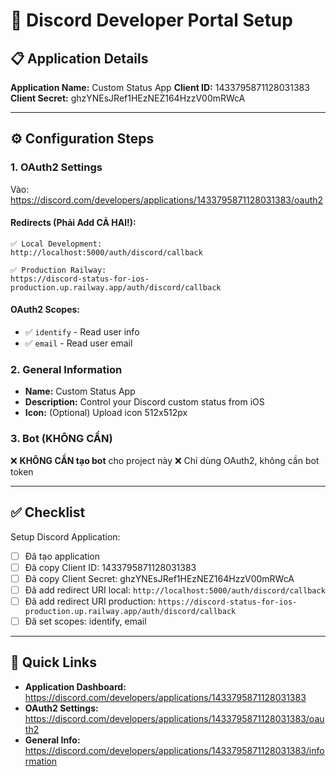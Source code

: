 # 🔧 Discord Developer Portal Setup

## 📋 Application Details

**Application Name:** Custom Status App
**Client ID:** 1433795871128031383
**Client Secret:** ghzYNEsJRef1HEzNEZ164HzzV00mRWcA

---

## ⚙️ Configuration Steps

### 1. OAuth2 Settings

Vào: https://discord.com/developers/applications/1433795871128031383/oauth2

#### **Redirects (Phải Add CẢ HAI!):**

```
✅ Local Development:
http://localhost:5000/auth/discord/callback

✅ Production Railway:
https://discord-status-for-ios-production.up.railway.app/auth/discord/callback
```

#### **OAuth2 Scopes:**
- ✅ `identify` - Read user info
- ✅ `email` - Read user email

### 2. General Information

- **Name:** Custom Status App
- **Description:** Control your Discord custom status from iOS
- **Icon:** (Optional) Upload icon 512x512px

### 3. Bot (KHÔNG CẦN)

❌ **KHÔNG CẦN tạo bot** cho project này
❌ Chỉ dùng OAuth2, không cần bot token

---

## ✅ Checklist

Setup Discord Application:
- [ ] Đã tạo application
- [ ] Đã copy Client ID: 1433795871128031383
- [ ] Đã copy Client Secret: ghzYNEsJRef1HEzNEZ164HzzV00mRWcA
- [ ] Đã add redirect URI local: `http://localhost:5000/auth/discord/callback`
- [ ] Đã add redirect URI production: `https://discord-status-for-ios-production.up.railway.app/auth/discord/callback`
- [ ] Đã set scopes: identify, email

---

## 🔗 Quick Links

- **Application Dashboard:** https://discord.com/developers/applications/1433795871128031383
- **OAuth2 Settings:** https://discord.com/developers/applications/1433795871128031383/oauth2
- **General Info:** https://discord.com/developers/applications/1433795871128031383/information
